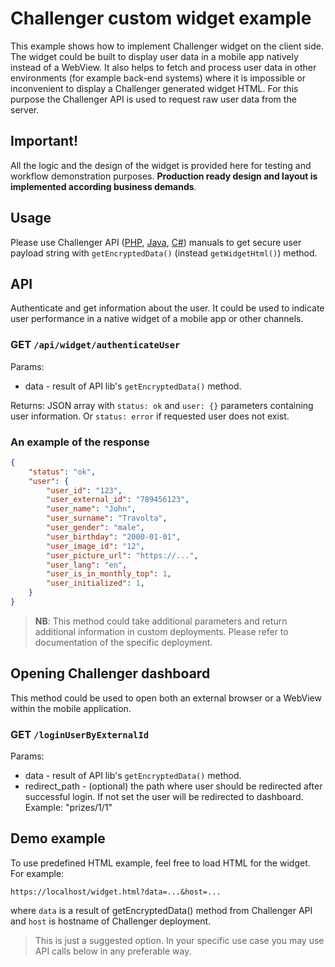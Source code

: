 # Challenger custom widget example
This example shows how to implement Challenger widget on the client side. The widget could be built to display user data in a mobile app natively instead of a WebView. It also helps to fetch and process user data in other environments (for example back-end systems) where it is impossible or inconvenient to display a Challenger generated widget HTML. For this purpose the Challenger API is used to request raw user data from the server.

## Important!
All the logic and the design of the widget is provided here for testing and workflow demonstration purposes. **Production ready design and layout is implemented according business demands**.

## Usage
Please use Challenger API ([PHP](https://github.com/challenger-platform/challenger-api-client-php#performance-widgets), [Java](https://github.com/challenger-platform/challenger-api-client-java#performance-widgets), [C#](https://github.com/challenger-platform/challenger-api-client-csharp#performance-widgets)) manuals to get secure user payload string with `getEncryptedData()` (instead `getWidgetHtml()`) method.

## API

Authenticate and get information about the user. It could be used to indicate user performance in a native widget of a mobile app or other channels.

### GET `/api/widget/authenticateUser`
Params:
* data - result of API lib's `getEncryptedData()` method.

Returns: JSON array with `status: ok` and `user: {}` parameters containing user information. Or `status: error` if requested user does not exist.

### An example of the response
```json
{
	"status": "ok",
	"user": {
		"user_id": "123",
		"user_external_id": "789456123",
		"user_name": "John",
		"user_surname": "Travolta",
		"user_gender": "male",
		"user_birthday": "2000-01-01",
		"user_image_id": "12",
		"user_picture_url": "https://...",
		"user_lang": "en",
		"user_is_in_monthly_top": 1,
		"user_initialized": 1,
	}
}
```

> **NB**: This method could take additional parameters and return additional information in custom deployments. Please refer to documentation of the specific deployment.

## Opening Challenger dashboard

This method could be used to open both an external browser or a WebView within the mobile application.

### GET `/loginUserByExternalId`
Params:
* data - result of API lib's `getEncryptedData()` method.
* redirect_path - (optional) the path where user should be redirected after successful login. If not set the user will be redirected to dashboard. Example: "prizes/1/1"

## Demo example

To use predefined HTML example, feel free to load HTML for the widget. For example:
```
https://localhost/widget.html?data=...&host=...
```

where `data` is a result of getEncryptedData() method from Challenger API and `host` is hostname of Challenger deployment.

> This is just a suggested option. In your specific use case you may use API calls below in any preferable way.

